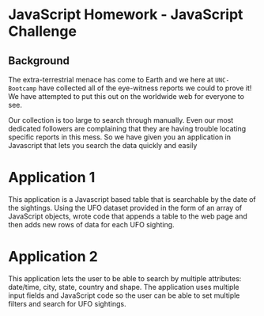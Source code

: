 # JavaScript Homework - JavaScript Challenge

## Background

The extra-terrestrial menace has come to Earth and we here at `UNC-Bootcamp` have collected all of the eye-witness reports we could to prove it! We have attempted to put this out on the worldwide web for everyone to see. 

Our collection is too large to search through manually. Even our most dedicated followers are complaining that they are having trouble locating specific reports in this mess. So we have given you an application in Javascript that lets you search the data quickly and easily


# Application 1

This application is a Javascript based table that is searchable by the date of the sightings. Using the UFO dataset provided in the form of an array of JavaScript objects, wrote code that appends a table to the web page and then adds new rows of data for each UFO sighting.

# Application 2
This application lets the user to be able to search by multiple attributes: date/time, city, state, country and shape. The application uses multiple input fields and  JavaScript code so the user can be able to set multiple filters and search for UFO sightings.








